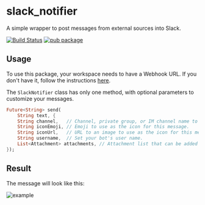 # slack_notifier

A simple wrapper to post messages from external sources into Slack.

[![Build Status](https://travis-ci.com/javoeria/slack-dart.svg?branch=master)](https://travis-ci.com/javoeria/slack-dart)
[![pub package](https://img.shields.io/pub/v/slack_notifier.svg)](https://pub.dartlang.org/packages/slack_notifier)

## Usage

To use this package, your workspace needs to have a Webhook URL.
If you don't have it, follow the instructions [here](https://api.slack.com/messaging/webhooks).

The `SlackNotifier` class has only one method, with optional parameters to customize your messages.

```dart
Future<String> send(
    String text, {
    String channel,   // Channel, private group, or IM channel name to send message to.
    String iconEmoji, // Emoji to use as the icon for this message.
    String iconUrl,   // URL to an image to use as the icon for this message.
    String username,  // Set your bot's user name.
    List<Attachment> attachments, // Attachment list that can be added as secondary content.
});
```

## Result

The message will look like this:

![example](https://a.slack-edge.com/80588/img/integrations/incoming_webhook_example1.png)
